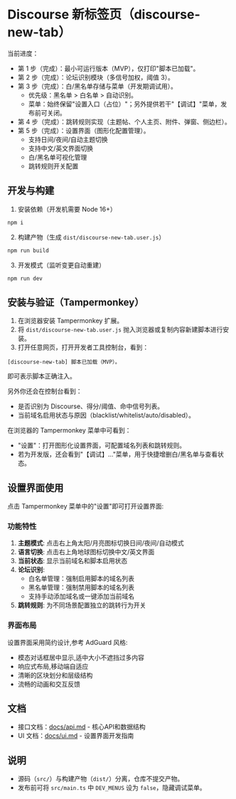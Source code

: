 # Discourse 新标签页（discourse-new-tab）

当前进度：
- 第 1 步（完成）：最小可运行版本（MVP），仅打印"脚本已加载"。
- 第 2 步（完成）：论坛识别模块（多信号加权，阈值 3）。
- 第 3 步（完成）：白/黑名单存储与菜单（开发期调试用）。
  - 优先级：黑名单 > 白名单 > 自动识别。
  - 菜单：始终保留"设置入口（占位）"；另外提供若干"【调试】"菜单，发布前可关闭。
- 第 4 步（完成）：跳转规则实现（主题帖、个人主页、附件、弹窗、侧边栏）。
- 第 5 步（完成）：设置界面（图形化配置管理）。
  - 支持日间/夜间/自动主题切换
  - 支持中文/英文界面切换
  - 白/黑名单可视化管理
  - 跳转规则开关配置

## 开发与构建

1. 安装依赖（开发机需要 Node 16+）

```bash
npm i
```

2. 构建产物（生成 `dist/discourse-new-tab.user.js`）

```bash
npm run build
```

3. 开发模式（监听变更自动重建）

```bash
npm run dev
```

## 安装与验证（Tampermonkey）

1. 在浏览器安装 Tampermonkey 扩展。
2. 将 `dist/discourse-new-tab.user.js` 抛入浏览器或复制内容新建脚本进行安装。
3. 打开任意网页，打开开发者工具控制台，看到：

```
[discourse-new-tab] 脚本已加载（MVP）。
```

即可表示脚本正确注入。

另外你还会在控制台看到：
- 是否识别为 Discourse、得分/阈值、命中信号列表。
- 当前域名启用状态与原因（blacklist/whitelist/auto/disabled）。

在浏览器的 Tampermonkey 菜单中可看到：
- "设置"：打开图形化设置界面，可配置域名列表和跳转规则。
- 若为开发版，还会看到"【调试】…"菜单，用于快捷增删白/黑名单与查看状态。

## 设置界面使用

点击 Tampermonkey 菜单中的"设置"即可打开设置界面:

### 功能特性

1. **主题模式**: 点击右上角太阳/月亮图标切换日间/夜间/自动模式
2. **语言切换**: 点击右上角地球图标切换中文/英文界面
3. **当前状态**: 显示当前域名和脚本启用状态
4. **论坛识别**:
   - 白名单管理：强制启用脚本的域名列表
   - 黑名单管理：强制禁用脚本的域名列表
   - 支持手动添加域名或一键添加当前域名
5. **跳转规则**: 为不同场景配置独立的跳转行为开关

### 界面布局

设置界面采用简约设计,参考 AdGuard 风格:
- 模态对话框居中显示,适中大小不遮挡过多内容
- 响应式布局,移动端自适应
- 清晰的区块划分和层级结构
- 流畅的动画和交互反馈

## 文档

- 接口文档：[docs/api.md](docs/api.md) - 核心API和数据结构
- UI 文档：[docs/ui.md](docs/ui.md) - 设置界面开发指南

## 说明

- 源码（`src/`）与构建产物（`dist/`）分离，仓库不提交产物。
- 发布前可将 `src/main.ts` 中 `DEV_MENUS` 设为 `false`，隐藏调试菜单。
